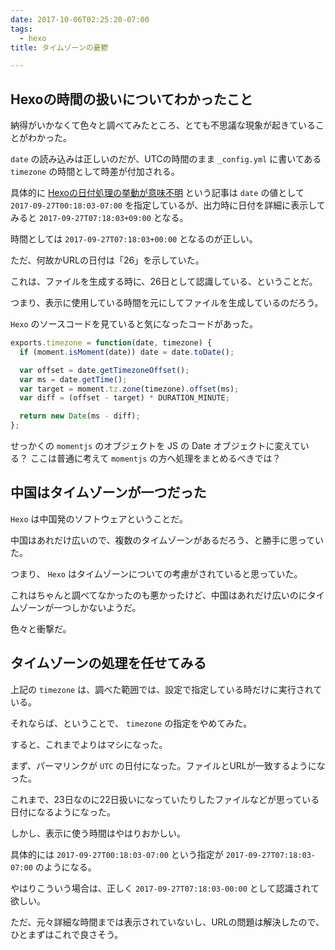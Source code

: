 ```yaml
---
date: 2017-10-06T02:25:20-07:00
tags:
  - hexo
title: タイムゾーンの憂鬱

---
```


## Hexoの時間の扱いについてわかったこと

納得がいかなくて色々と調べてみたところ、とても不思議な現象が起きていることがわかった。

`date` の読み込みは正しいのだが、UTCの時間のまま `_config.yml` に書いてある `timezone` の時間として時差が付加される。

具体的に [Hexoの日付処理の挙動が意味不明](/2017/09/27/071803/) という記事は `date` の値として `2017-09-27T00:18:03-07:00` を指定しているが、出力時に日付を詳細に表示してみると `2017-09-27T07:18:03+09:00` となる。

時間としては `2017-09-27T07:18:03+00:00` となるのが正しい。

ただ、何故かURLの日付は「26」を示していた。

これは、ファイルを生成する時に、26日として認識している、ということだ。

つまり、表示に使用している時間を元にしてファイルを生成しているのだろう。

`Hexo` のソースコードを見ていると気になったコードがあった。

```js
exports.timezone = function(date, timezone) {
  if (moment.isMoment(date)) date = date.toDate();

  var offset = date.getTimezoneOffset();
  var ms = date.getTime();
  var target = moment.tz.zone(timezone).offset(ms);
  var diff = (offset - target) * DURATION_MINUTE;

  return new Date(ms - diff);
};
```

せっかくの `momentjs` のオブジェクトを JS の Date オブジェクトに変えている？
ここは普通に考えて `momentjs` の方へ処理をまとめるべきでは？

## 中国はタイムゾーンが一つだった

`Hexo` は中国発のソフトウェアということだ。

中国はあれだけ広いので、複数のタイムゾーンがあるだろう、と勝手に思っていた。

つまり、 `Hexo` はタイムゾーンについての考慮がされていると思っていた。

これはちゃんと調べてなかったのも悪かったけど、中国はあれだけ広いのにタイムゾーンが一つしかないようだ。

色々と衝撃だ。

## タイムゾーンの処理を任せてみる

上記の `timezone` は、調べた範囲では、設定で指定している時だけに実行されている。

それならば、ということで、 `timezone` の指定をやめてみた。

すると、これまでよりはマシになった。

まず、パーマリンクが `UTC` の日付になった。ファイルとURLが一致するようになった。

これまで、23日なのに22日扱いになっていたりしたファイルなどが思っている日付になるようになった。

しかし、表示に使う時間はやはりおかしい。

具体的には `2017-09-27T00:18:03-07:00` という指定が `2017-09-27T07:18:03-07:00` のようになる。

やはりこういう場合は、正しく `2017-09-27T07:18:03-00:00` として認識されて欲しい。

ただ、元々詳細な時間までは表示されていないし、URLの問題は解決したので、ひとまずはこれで良さそう。
